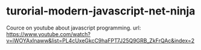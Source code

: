 # turorial-modern-javascript-net-ninja

Cource on youtube about javascript programming.
url: https://www.youtube.com/watch?v=iWOYAxlnaww&list=PL4cUxeGkcC9haFPT7J25Q9GRB_ZkFrQAc&index=2